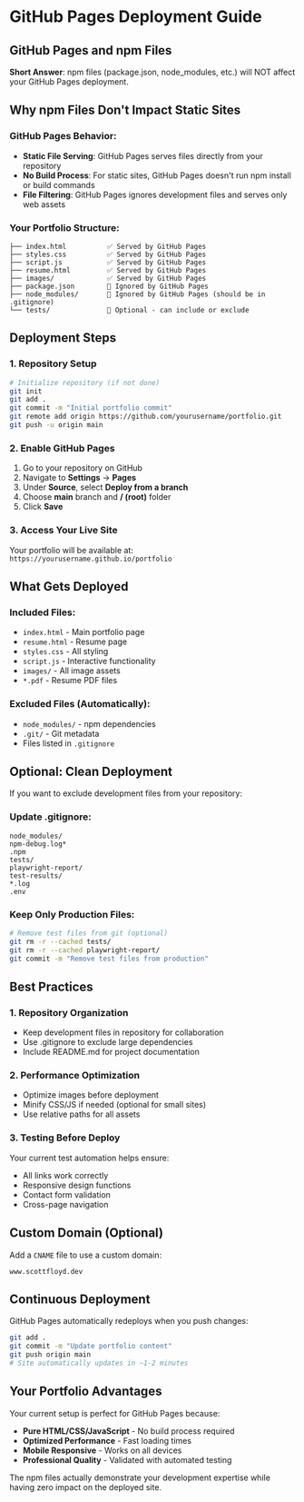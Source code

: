 # GitHub Pages Deployment Guide

## GitHub Pages and npm Files

**Short Answer**: npm files (package.json, node_modules, etc.) will NOT affect your GitHub Pages deployment.

## Why npm Files Don't Impact Static Sites

### GitHub Pages Behavior:
- **Static File Serving**: GitHub Pages serves files directly from your repository
- **No Build Process**: For static sites, GitHub Pages doesn't run npm install or build commands
- **File Filtering**: GitHub Pages ignores development files and serves only web assets

### Your Portfolio Structure:
```
├── index.html          ✅ Served by GitHub Pages
├── styles.css          ✅ Served by GitHub Pages  
├── script.js           ✅ Served by GitHub Pages
├── resume.html         ✅ Served by GitHub Pages
├── images/             ✅ Served by GitHub Pages
├── package.json        🔄 Ignored by GitHub Pages
├── node_modules/       🔄 Ignored by GitHub Pages (should be in .gitignore)
└── tests/              🔄 Optional - can include or exclude
```

## Deployment Steps

### 1. Repository Setup
```bash
# Initialize repository (if not done)
git init
git add .
git commit -m "Initial portfolio commit"
git remote add origin https://github.com/yourusername/portfolio.git
git push -u origin main
```

### 2. Enable GitHub Pages
1. Go to your repository on GitHub
2. Navigate to **Settings** → **Pages**
3. Under **Source**, select **Deploy from a branch**
4. Choose **main** branch and **/ (root)** folder
5. Click **Save**

### 3. Access Your Live Site
Your portfolio will be available at:
`https://yourusername.github.io/portfolio`

## What Gets Deployed

### Included Files:
- `index.html` - Main portfolio page
- `resume.html` - Resume page
- `styles.css` - All styling
- `script.js` - Interactive functionality
- `images/` - All image assets
- `*.pdf` - Resume PDF files

### Excluded Files (Automatically):
- `node_modules/` - npm dependencies
- `.git/` - Git metadata
- Files listed in `.gitignore`

## Optional: Clean Deployment

If you want to exclude development files from your repository:

### Update .gitignore:
```
node_modules/
npm-debug.log*
.npm
tests/
playwright-report/
test-results/
*.log
.env
```

### Keep Only Production Files:
```bash
# Remove test files from git (optional)
git rm -r --cached tests/
git rm -r --cached playwright-report/
git commit -m "Remove test files from production"
```

## Best Practices

### 1. Repository Organization
- Keep development files in repository for collaboration
- Use .gitignore to exclude large dependencies
- Include README.md for project documentation

### 2. Performance Optimization
- Optimize images before deployment
- Minify CSS/JS if needed (optional for small sites)
- Use relative paths for all assets

### 3. Testing Before Deploy
Your current test automation helps ensure:
- All links work correctly
- Responsive design functions
- Contact form validation
- Cross-page navigation

## Custom Domain (Optional)

Add a `CNAME` file to use a custom domain:
```
www.scottfloyd.dev
```

## Continuous Deployment

GitHub Pages automatically redeploys when you push changes:
```bash
git add .
git commit -m "Update portfolio content"
git push origin main
# Site automatically updates in ~1-2 minutes
```

## Your Portfolio Advantages

Your current setup is perfect for GitHub Pages because:
- **Pure HTML/CSS/JavaScript** - No build process required
- **Optimized Performance** - Fast loading times
- **Mobile Responsive** - Works on all devices
- **Professional Quality** - Validated with automated testing

The npm files actually demonstrate your development expertise while having zero impact on the deployed site.